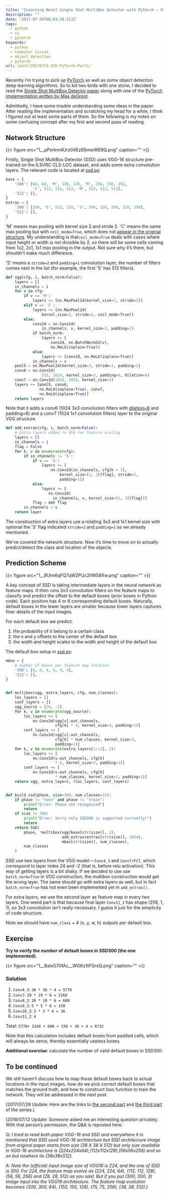 ```yaml
---
title: "[Learning Note] Single Shot MultiBox Detector with PyTorch — Part 1"
description: ""
date: '2017-07-24T06:03:30.513Z'
tags:
  - python
  - cv
  - pytorch
keywords:
  - python
  - computer vision
  - object detection
  - pytorch
url: /post/20170724-SSD-PyTorch-Part1/
---
```


Recently I’m trying to pick up [PyTorch](http://PyTorch.org/) as well as some object detection deep learning algorithms. So to kill two birds with one stone, I decided to read the [Single Shot MultiBox Detector paper](https://arxiv.org/abs/1512.02325) along with one of the [PyTorch implementation written by Max deGroot](https://github.com/amdegroot/ssd.PyTorch).

Admittedly, I have some trouble understanding some ideas in the paper. After reading the implementation and scratching my head for a while, I think I figured out at least some parts of them. So the following is my notes on some confusing concept after my first and second pass of reading.

## Network Structure

{{< figure src="1__pPxrkm4Urz04Ez65mwWE9Q.png" caption="" >}}

Firstly, Single Shot MultiBox Detector (SSD) uses VGG-16 structure pre-trained on the ILSVRC CLS-LOC dataset, and adds some extra convolution layers. The relevant code is located at [ssd.py](https://github.com/amdegroot/ssd.PyTorch/blob/master/ssd.py):

```python
base = {
    '300': [64, 64, 'M', 128, 128, 'M', 256, 256, 256,
            'C', 512, 512, 512, 'M', 512, 512, 512],
    '512': [],
}
extras = {
    '300': [256, 'S', 512, 128, 'S', 256, 128, 256, 128, 256],
    '512': [],
}
```

'M' means max pooling with kernel size 2 and stride 2. 'C' means the same max pooling but with `ceil_mode=True`, which does not [appear in the original structure](https://github.com/PyTorch/vision/blob/master/torchvision/models/vgg.py). My understanding is that`ceil_mode=True` deals with cases where input height or width is not divisible by 2, so there will be some cells coming from 1x2, 2x1, 1x1 max pooling in the output. Not sure why it’s there, but shouldn’t make much difference.

'S' means a `stride=2` and `padding=1` convolution layer, the number of filters comes next in the list (for example, the first 'S' has 512 filters).

```python
def vgg(cfg, i, batch_norm=False):
    layers = []
    in_channels = i
    for v in cfg:
        if v == 'M':
            layers += [nn.MaxPool2d(kernel_size=2, stride=2)]
        elif v == 'C':
            layers += [nn.MaxPool2d(
                kernel_size=2, stride=2, ceil_mode=True)]
        else:
            conv2d = nn.Conv2d(
                in_channels, v, kernel_size=3, padding=1)
            if batch_norm:
                layers += [
                    conv2d, nn.BatchNorm2d(v),
                    nn.ReLU(inplace=True)]
            else:
                layers += [conv2d, nn.ReLU(inplace=True)]
            in_channels = v
    pool5 = nn.MaxPool2d(kernel_size=3, stride=1, padding=1)
    conv6 = nn.Conv2d(
                512, 1024, kernel_size=3, padding=6, dilation=6)
    conv7 = nn.Conv2d(1024, 1024, kernel_size=1)
    layers += [pool5, conv6,
               nn.ReLU(inplace=True), conv7,
               nn.ReLU(inplace=True)]
    return layers
```

Note that it adds a conv6 (1024 3x3 convolution filters with [dilation=6](http://www.erogol.com/dilated-convolution/) and padding=6) and a conv7 (1024 1x1 convolution filters) layer to the original VGG structure.

```python
def add_extras(cfg, i, batch_norm=False):
    # Extra layers added to VGG for feature scaling
    layers = []
    in_channels = i
    flag = False
    for k, v in enumerate(cfg):
        if in_channels != 'S':
            if v == 'S':
                layers += [
                    nn.Conv2d(in_channels, cfg[k + 1],
                        kernel_size=(1, 3)[flag], stride=2,
                        padding=1)]
            else:
                layers += [
                   nn.Conv2d(
                     in_channels, v, kernel_size=(1, 3)[flag])]
            flag = not flag
        in_channels = v
    return layer
```

The construction of extra layers use a rotating 3x3 and 1x1 kernel size with optional the 'S' flag indicated `stride=2` and `padding=1` as we already mentioned.

We’ve covered the network structure. Now it’s time to move on to actually predict/detect the class and location of the objects.

## Prediction Scheme

{{< figure src="1__9Ulm6qFQ7qWZPUc2hW58Xw.png" caption="" >}}

A key concept of SSD is taking intermediate layers in the neural network as feature maps. It then runs 3x3 convolution filters on the feature maps to classify and predict the offset to the default boxes (prior boxes in Python code). Each position has 4 or 6 corresponding default boxes. Naturally, default boxes in the lower layers are smaller because lower layers captures finer details of the input images.

For each default box we predict:

1. the probability of it belong to a certain class
2. the x and y offsets to the center of the default box
3. the width and height scales to the width and height of the default box

The default box setup in [ssd.py](https://github.com/amdegroot/ssd.PyTorch/blob/master/ssd.py):

```python
mbox = {
    # number of boxes per feature map location
    '300': [4, 6, 6, 6, 4, 4],
    '512': [],
}


def multibox(vgg, extra_layers, cfg, num_classes):
    loc_layers = []
    conf_layers = []
    vgg_source = [24, -2]
    for k, v in enumerate(vgg_source):
        loc_layers += [
            nn.Conv2d(vgg[v].out_channels,
                      cfg[k] * 4, kernel_size=3, padding=1)]
        conf_layers += [
            nn.Conv2d(vgg[v].out_channels,
                      cfg[k] * num_classes, kernel_size=3,
                      padding=1)]
    for k, v in enumerate(extra_layers[1::2], 2):
        loc_layers += [
            nn.Conv2d(v.out_channels, cfg[k]
                      * 4, kernel_size=3, padding=1)]
        conf_layers += [
            nn.Conv2d(v.out_channels, cfg[k]
                      * num_classes, kernel_size=3, padding=1)]
    return vgg, extra_layers, (loc_layers, conf_layers)


def build_ssd(phase, size=300, num_classes=21):
    if phase != "test" and phase != "train":
        print("Error: Phase not recognized")
        return
    if size != 300:
        print("Error: Sorry only SSD300 is supported currently!")
        return
    return SSD(
        phase, *multibox(vgg(base[str(size)], 3),
                         add_extras(extras[str(size)], 1024),
                         mbox[str(size)], num_classes),
        num_classes
    )
```

SSD use two layers from the VGG model — `Conv4_3` and `Conv7/FC7`, which correspond to layer index 24 and -2 (that is, before relu activation). This way of getting layers is a bit shaky. If we decided to use use `batch_norm=True` in VGG construction, the multibox construction would get the wrong layer. The same should go with extra layers as well, but in fact `batch_norm=True` has not even been implemented yet in `add_extras()` .

For extra layers, we use the second layer as feature map in every two layers. One weird part is that because final layer `Conv11_2` has shape (256, 1, 1), so 3x3 convolution isn’t really necessary. I guess it just for the simplicity of code structure.

Note we should have `num_class` + 4 (x, y, w, h) outputs per default box.

## Exercise

**Try to verify the number of default boxes in SSD300 (the one implemented).**

{{< figure src="1__BalxG70fAc__WGKz1tFGroQ.png" caption="" >}}

### Solution

1. `Conv4_3`: `38 * 38 * 4 = 5776`
2. `Conv7`: `19 * 19 * 6 = 2166`
3. `Conv8_2`: `10 * 10 * 6 = 600`
4. `Conv9_2`: `5 * 5 * 6 = 150`
5. `Conv10_2`: `3 * 3 * 4 = 36`
6. `Conv11_2`: `4`

Total: `5776+ 2166 + 600 + 150 + 36 + 4 = 8732`

Note that this calculation includes default boxes from padded cells, which will always be zeros, thereby essentially useless boxes.

**Additional exercise**: calculate the number of valid default boxes in SSD300.

## To be continued

We still haven’t discuss how to map those default boxes back to actual locations in the input images, how do we pick correct default boxes that matches the ground truth, and how to construct loss function to train the network. They will be addressed in the next post.

(2017/07/28 Update: Here are the links to [the second part](/post/20170726-SSD-Pytorch-Part2/) and [the third part](/post/20170727-SSD-Pytorch-Part3/) of the series.)

(2018/07/12 Update: Someone asked me an interesting question privately. With that person’s permission, the Q&A is reposted here:

Q: _I tried to read both paper VGG-16 and SSD and everywhere it is mentioned that SSD used VGG-16 architecture but SSD architecture image from original paper starts from size (38 X 38 X 512) but only size available in VGG-16 architecture is (224x224x64),(112x112x128),(56x56x256) and so on but nowhere its (38x38x512)._

A: _Note the (official) input image size of VGG16 is 224, and the one of SSD is 300. For 224, the feature map evolve as (224, 224, 64), (112, 112, 128), (56, 56, 256) and (28, 28, 512) as you said. But if you put (300, 300, 3) image input into the VGG16 architecture. The feature map evolution becomes (300, 300, 64), (150, 150, 128), (75, 75, 256), (38, 38, 512)._)